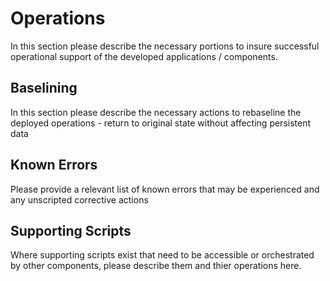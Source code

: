 # Operations

In this section please describe the necessary portions to insure successful operational support of the developed applications / components.

## Baselining

In this section please describe the necessary actions to rebaseline the deployed operations - return to original state without affecting persistent data

## Known Errors

Please provide a relevant list of known errors that may be experienced and any unscripted corrective actions

## Supporting Scripts

Where supporting scripts exist that need to be accessible or orchestrated by other components, please describe them and thier operations here.